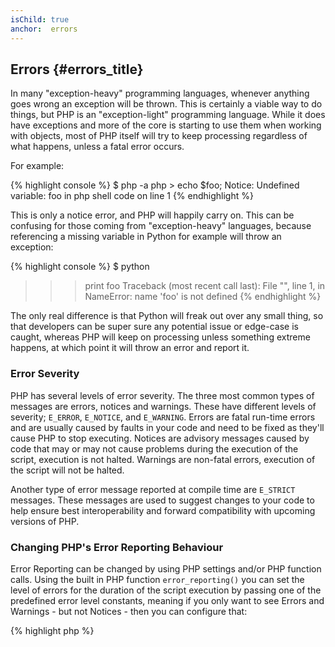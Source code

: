 ```yaml
---
isChild: true
anchor:  errors
---
```


## Errors {#errors_title}

In many "exception-heavy" programming languages, whenever anything goes wrong an exception will be thrown. This is
certainly a viable way to do things, but PHP is an "exception-light" programming language. While it does have
exceptions and more of the core is starting to use them when working with objects, most of PHP itself will try to keep
processing regardless of what happens, unless a fatal error occurs.

For example:

{% highlight console %}
$ php -a
php > echo $foo;
Notice: Undefined variable: foo in php shell code on line 1
{% endhighlight %}

This is only a notice error, and PHP will happily carry on. This can be confusing for those coming from
"exception-heavy" languages, because referencing a missing variable in Python for example will throw an exception:

{% highlight console %}
$ python
>>> print foo
Traceback (most recent call last):
  File "<stdin>", line 1, in <module>
NameError: name 'foo' is not defined
{% endhighlight %}

The only real difference is that Python will freak out over any small thing, so that developers can be super sure any
potential issue or edge-case is caught, whereas PHP will keep on processing unless something extreme happens, at which
point it will throw an error and report it.

### Error Severity

PHP has several levels of error severity. The three most common types of messages are errors, notices and warnings.
These have different levels of severity; `E_ERROR`, `E_NOTICE`, and `E_WARNING`. Errors are fatal run-time errors and
are usually caused by faults in your code and need to be fixed as they'll cause PHP to stop executing. Notices are
advisory messages caused by code that may or may not cause problems during the execution of the script, execution is
not halted. Warnings are non-fatal errors, execution of the script will not be halted.

Another type of error message reported at compile time are `E_STRICT` messages. These messages are used to suggest
changes to your code to help ensure best interoperability and forward compatibility with upcoming versions of PHP.

### Changing PHP's Error Reporting Behaviour

Error Reporting can be changed by using PHP settings and/or PHP function calls. Using the built in PHP function
`error_reporting()` you can set the level of errors for the duration of the script execution by passing one of the
predefined error level constants, meaning if you only want to see Errors and Warnings - but not Notices - then you can
configure that:

{% highlight php %}
<?php
error_reporting(E_ERROR | E_WARNING);
{% endhighlight %}

You can also control whether or not errors are displayed to the screen (good for development) or hidden, and logged
(good for production). For more information on this check out the [Error Reporting][errorreport] section.

### Inline Error Suppression

You can also tell PHP to suppress specific errors with the Error Control Operator `@`. You put this operator at the
beginning of an expression, and any error that's a direct result of the expression is silenced.

{% highlight php %}
<?php
echo @$foo['bar'];
{% endhighlight %}

This will output `$foo['bar']` if it exists, but will simply return a null and print nothing if the variable `$foo` or
`'bar'` key does not exist. Without the error control operator, this expression could create a `PHP Notice: Undefined
variable: foo` or `PHP Notice: Undefined index: bar` error.

This might seem like a good idea, but there are a few undesirable tradeoffs. PHP handles expressions using an `@` in a
less performant way than expressions without an `@`. Premature optimization may be the root of all programming
arguments, but if performance is particularly important for your application/library it's important to understand the
error control operator's performance implications.

Secondly, the error control operator **completely** swallows the error. The error is not displayed, and the error is
not sent to the error log. Also, stock/production PHP systems have no way to turn off the error control operator. While
you may be correct that the error you're seeing is harmless, a different, less harmless error will be just as silent.

If there's a way to avoid the error suppression operator, you should consider it. For example, our code above could be
rewritten like this:

{% highlight php %}
<?php
echo isset($foo['bar']) ? $foo['bar'] : '';
{% endhighlight %}

One instance where error suppression might make sense is where `fopen()` fails to find a file to load. You could check
for the existence of the file before you try to load it, but if the file is deleted after the check and before the
`fopen()` (which might sound impossible, but it can happen) then `fopen()` will return false _and_ throw an error. This
is potentially something PHP should resolve, but is one case where error suppression might seem like the only valid
solution.

Earlier we mentioned there's no way in a stock PHP system to turn off the error control operator. However, [Xdebug] has
an `xdebug.scream` ini setting which will disable the error control operator. You can set this via your `php.ini` file
with the following.

{% highlight ini %}
xdebug.scream = On
{% endhighlight %}

You can also set this value at runtime with the `ini_set` function

{% highlight php %}
<?php
ini_set('xdebug.scream', '1')
{% endhighlight %}

The "[Scream]" PHP extension offers similar functionality to Xdebug's, although Scream's ini setting is named
`scream.enabled`.

This is most useful when you're debugging code and suspect an informative error is suppressed. Use scream with care,
and as a temporary debugging tool. There's lots of PHP library code that may not work with the error control operator
disabled.


* [Error Control Operators]
* [SitePoint]
* [Xdebug]
* [Scream]


### ErrorException

PHP is perfectly capable of being an "exception-heavy" programming language, and only requires a few lines of code to
make the switch. Basically you can throw your "errors" as "exceptions" using the `ErrorException` class, which extends
the `Exception` class.

This is a common practice implemented by a large number of modern frameworks such as Symfony and Laravel. In debug
mode *(or dev mode)* both of these frameworks will display a nice and clean *stack trace*.

There are also some packages available for better error and exception handling and reporting. Like [Whoops!], which comes with the default installation of Laravel and can be used in any framework as well.

By throwing errors as exceptions in development you can handle them better than the usual result, and if you see an
exception during development you can wrap it in a catch statement with specific instructions on how to handle the
situation. Each exception you catch instantly makes your application that little bit more robust.

More information on this and details on how to use `ErrorException` with error handling can be found at
[ErrorException Class][errorexception].

* [Error Control Operators]
* [Predefined Constants for Error Handling]
* [`error_reporting()`][error_reporting]
* [Reporting][errorreport]


[errorreport]: /#error_reporting
[Xdebug]: https://xdebug.org/docs/basic
[Scream]: https://secure.php.net/book.scream
[Error Control Operators]: https://secure.php.net/language.operators.errorcontrol
[SitePoint]: https://www.sitepoint.com/
[Whoops!]: https://filp.github.io/whoops/
[errorexception]: https://secure.php.net/class.errorexception
[Predefined Constants for Error Handling]: https://secure.php.net/errorfunc.constants
[error_reporting]: https://secure.php.net/function.error-reporting
